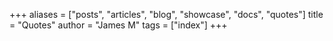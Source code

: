 +++
aliases = ["posts", "articles", "blog", "showcase", "docs", "quotes"]
title = "Quotes"
author = "James M"
tags = ["index"]
+++
